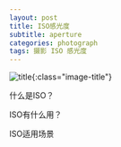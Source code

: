 ```yaml
---
layout: post
title: ISO感光度
subtitle: aperture
categories: photograph 
tags: 摄影 ISO 感光度
---
```


![title](https://image.sideproject.cn/titlex/title_011.jpg){:class="image-title"}

什么是ISO？

ISO有什么用？

ISO适用场景

